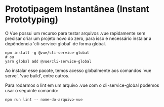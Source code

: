 # Prototipagem Instantânea (Instant Prototyping)

O Vue possui um recurso para testar arquivos .vue rapidamente sem precisar criar um projeto novo do zero, para isso é necessário instalar a depêndencia 'cli-service-global' de forma global.

```
npm install -g @vue/cli-service-global
# ou
yarn global add @vue/cli-service-global
```
Ao instalar esse pacote, temos acesso globalmente aos comandos 'vue serve', 'vue build', entre outros.

Para rodarmos o lint em um arquivo .vue com o cli-service-global podemos usar o seguinte comando:
```
npm run lint -- nome-do-arquivo-vue
```